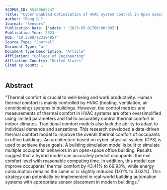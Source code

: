 ```yaml
---
SCOPUS_ID: 85160665247
Title: "Cyber-Enabled Optimization of HVAC System Control in Open Space of Office Building"
Author: "Peng B."
Journal: "Sensors"
Publication Date: {'$date': '2023-05-01T00:00:00Z'}
Publication Year: 2023
DOI: "10.3390/s23104857"
Source Type: "Journal"
Document Type: "ar"
Document Type Description: "Article"
Affliation: "College of Engineering"
Affliation Country: "United States"
Cited by count: 1
---
```


## Abstract
"Thermal comfort is crucial to well-being and work productivity. Human thermal comfort is mainly controlled by HVAC (heating, ventilation, air conditioning) systems in buildings. However, the control metrics and measurements of thermal comfort in HVAC systems are often oversimplified using limited parameters and fail to accurately control thermal comfort in indoor climates. Traditional comfort models also lack the ability to adapt to individual demands and sensations. This research developed a data-driven thermal comfort model to improve the overall thermal comfort of occupants in office buildings. An architecture based on cyber-physical system (CPS) is used to achieve these goals. A building simulation model is built to simulate multiple occupants’ behaviors in an open-space office building. Results suggest that a hybrid model can accurately predict occupants’ thermal comfort level with reasonable computing time. In addition, this model can improve occupants’ thermal comfort by 43.41% to 69.93%, while energy consumption remains the same or is slightly reduced (1.01% to 3.63%). This strategy can potentially be implemented in real-world building automation systems with appropriate sensor placement in modern buildings."

